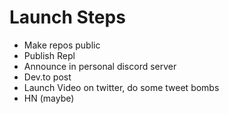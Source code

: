 # Launch Steps
 - Make repos public
 - Publish Repl
 - Announce in personal discord server
 - Dev.to post
 - Launch Video on twitter, do some tweet bombs
 - HN (maybe)